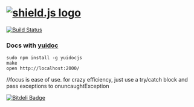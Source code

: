 [![shield.js logo](http://cl.ly/image/292C0K1j3y0E/shield.png)](http://shieldjs.org/)
=========

[![Build Status](https://travis-ci.org/shieldjs/shield.js.png?branch=master)](https://travis-ci.org/shieldjs/shield.js)

### Docs with [yuidoc](http://yui.github.com/yuidoc/)

```
sudo npm install -g yuidocjs
make
open http://localhost:2000/
```

//focus is ease of use. for crazy efficiency, just use a try/catch block and pass exceptions to onuncaughtException

[![Bitdeli Badge](https://d2weczhvl823v0.cloudfront.net/devinrhode2/shield.js/trend.png)](https://bitdeli.com/free "Bitdeli Badge")

